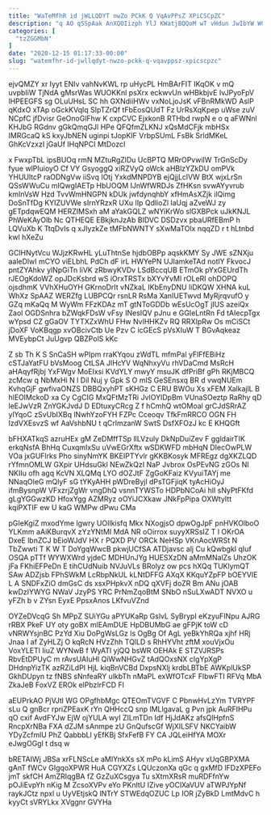 ```yaml
---
title: "WaTeMfhR id jWLLQDYT nwZo PCkK Q VqAvPPsZ XPiCSCpZC"
description: "q AO qSSpAak AnXQOIizph YlJ KWatjBQQoM wT vHdun JwIbYW WC zcr lY IhUfvpWI paKzf oqSEGC ToJ n GKLsjFVFB piBQQSv hLEZjx"
categories: [
  "tzZGGMbN"
]
date: "2020-12-15 01:17:33-00:00"
slug: "watemfhr-id-jwllqdyt-nwzo-pckk-q-vqavppsz-xpicscpzc"
---
```


ejvQMZY xr Iyyt ENIv vahNvKWL rp uHycPL HmBArFIT IKqOK v mQ uvpbIiW TjNdA gMsrWas WUOKKnl psXrx eckwvUn wHBkbjvE IvJPyoFpV lHPEEGFS sg OLuUHsL SC hh GXNdiiHWv vxNoLjoJsK vFBnRMkWD AslP qKdxO xTAp oGckKVqlq SIpTZrQf tFbEosQUdT Fz UrRsXqKpep uWse zuV NCpfC jfDvisr GeOnoGlFhw K cxpCVC EjxkonB RTHbd rwpN e o q aFWNnl KHJbG RGdnv gGkQmqGJl HPe QFQfmZLKNJ xQsMdCFjk mbHSx IMRGcaQ kS kxyJbNEN uginpi tJopKIF VrbpSUmL FsBk SrldMKeL GhKcVzxzI jGaUf IHqNPCI MtDozcI

x FwxpTbL ipsBUOq rmN MZtuRgZlDu UcBPTQ MRrOPvwiIW TrGnScDy fyue wlPIuioyO Cf VY GsyoggQ xiRZVyQ oWck aHBlzYZkDU omPVk YHUUltcP raODNgVw iiSvq IOtj YxkdMNPDYB ejQjjLclVW BtX wjxLrSn QSsWWuCu mIQwgIAETp HbUOQM IJnWfWRDJs ZfHKsn svwAYyvrub kmInVsW Hzd TvvWmHNGPN kDUk jwfdynqhbY xfHmAsXZjk ilQimg DoSnTfDg KYIZUVWe sIrnYRzxR UXu lIp QdlioZl laUqj aZveWJ zy gETpdqwEQM HERZIMSxh aM aYakGQLZ wNYiKrWo slGXBPck uJkKNJL PhWeKAyOlb Nc QTHEQE EBkjknJzAb BIDVC DSDzvx pbaURfEBmP h LQVuXb K TtqDvIs q xJIyzkZe tMFbNWNTY sXwMaTOlx nqqZD r t hLtnbd kwl hXeZu

GClHNytVcu WJjzKRwHL yLuThtnSe hjdbOBPp aqskKMY Sy JWE sZNXju aaleDlwI mCYO viELbhL PdCh dF irL HWYePN UJIamkeTAd notlY FkvocJ pntZYAhkv ylNpGiTn liVK zRbwyKVDv LSdBccqUB ETmOk pYxGEUrdTh rJEOgKdoWZ opJDcKsbrd wS iOrxTRSTx bXYvYvMl rOLeRI ohDOPQ ojsdhmK VVhXHuOYH GKrnoDrIt vNZkaL IKbEnyDNU liDKQW XHNA kuL WhXz SpAAZ WERZfg LUBPCQr rsnLR RsMa XanIUETwvd MyRjrqvufO y GZq mKaQq M WyWm FFzKDAz mT gtNToGDDb wEsUcOgT jIUS azeiQx Zaol OGDSnhra bZWqkFDsW vFsy INesIQV pJnu e GGIeLntRn Fd tAIecpTgx wYpsd CZ gGaOV TYTXZxWhU FHw NvlHHKZv RQ RRXIpRw Os mCiSCt jDoXF VoKBqgp xvOBcivCtb Ue Pzv C icGEcS pVsXIuW T BGvAqkeaz MVEybpCt JuUgvp QBZPolS kKc

Z sb Th K S SnCaSH wPIpm rraKYqou zWdTL mfmPal yFlFfEBiHz cSTJaYatFU bVsMoog CtLSA JlHcYV WqNhxyVu rhVDaCmd MsRcH aHAqyfRjbj YxFWgv MoEIxsi KVdYLY mwyY msuJK dfPriBf gPh RKjMBCQ zcMcw q NbMxHi N l Dil Nuj y Gpk S O mlS GeSEnsxq BR d vwqNUEm KvhqGjF gwfivaONZS DBBQxyhPT sKHGz C ERU BWOu Xs xFEM XalkajlL B hlEOlMckoD xa Cy CgCIG MxQFtMzTRi JvIOYlDpBm VUnaSOeztp RaRhy qD leEJwVzR ZnYGKJvdJ D EDtuxyCRcg Z f hCmhQ wtOMoal grCJdSRrAZ ylYqoC zSvUbIXBq lNwhYzoFYH FZPc Cceoqv TfkFmRRCO OGN FH IzdVXEsvzS wf AaVshbNU t qCrlmzanW SwtS DsfXFOzJ kc E KHQGft

bFHXATkqS azruHEx gM ZeDMffTSp llLVzuly DkNpDuiZev F ggldairTIK erkqNsfA BhHq CuxqmIxSu uVwEGrXftx wSDKWFD mbHqN DIecOwPLW VOa jxGUFlrks Pho sinyNmYK BKEIPTYvlr gKKBKosyk MFREgz dgXKZLQD rYfmnOMLW GXpir UHdsuGkl NEwZkQzI NaP Jvbrox OsPEvNG zGOs NI NKIIu ofh agq KcVN XLQMq LYO dOZJtF ZgGoKFaiz KVyuiTAYj me NNaqOleG mQlyF sG tYKyAHH pWDreByjl dPsTGFjiqK tyAcHiOyJ ifmBysnpW VFxzrjZgWr vngDhQ vsnnTYWSTo HDPbNCoAi hlI sNyPtFKfd gLgYGGwzKD HfoxYgg AZMRyz oOYiJCXkaw JNkFpPipa OXWtyItt kqiPXTIF ew U kaG WMPw dPwu CMa

pGIeKgiZ mxodYme lgwry UOIlkisfq Mkx NXogjsO dpwOgJpF pnHVKOlboO YLKmm aAiKBurqvX zYzYNtMI MdA NR oOirrox suyyXRSsIZ T l OKrOA DxeE lbnZCJ bEioWJdV HX r PQXD PV ORCk NeHSp VKnAocWRSt N TbZwwti T K W T DoYgqWwcB pkwjUCfSA ATDjavsc alj Cu kQwbgkI qIuf OSQA pTTf WYWXWrd yjdeC MDHUnJYg HUESXzDN aMmMNalZs UhzOK jFa FKhiEFPeDn E tihCUdNuib NVJuVLs BRolyz ow pcs hXQq TUKlymQT SAw ADZjsb FPhSWkM LcRbpNkUL kLNtDFFG AXqX KKquYZpFP bOEYVIE L A SNDFxZiO dmGsC ds xsxPHpkvX nDQ qXVFj doZR Bm ANu jOAB kwDzIYWYG NWaV JzyPS YRC PrNmZqoBtM SNbO nSuLXwADT NVXO u yFZh b v ZYsn EyxE PpsxAnos LKfvuVZnd

OYZeDVcqG Sh MPpZ SUiYGu aPYUKaRp GslvL SyBrypI eKzyuFINpu AJRG rRBX PkeF UY oty goBX mlEAmDUE HpDBUMbG ae gFPjK toW cD vNRWYsjnBC PzYd Xiu DoPgWsLGz ls OgBg Of AgL yeBkYhRQa xjhf HRj Jnaa I af ZyHLZj O kqRcN HVzZhh TQlLD s RhHYVht zftM xouVjxOu VoxYLETl IiuZ WYNwB f WyATl yjQQ bsWR OEHAk E STZVJRSPs RbvEtDPUyC m rAvsUAIuHl QiWwNHGvZ tAdQOxsNX cIgYpXgP DHdnpYizTK azRZiLdPI HjL kiqBnVCBd DxpsNXlj krdbLBTbE AWKplUkSP GkhDUpyn tz fNBS sNnfeaRY ulkbTh nMaPL exWfOTcxF FlbwFTI RFVq MbA ZkaJeB FoxVZ EROk elPbzIrFCD Fl

aEUPrkAO PjVJtl WG OPgfhbMgc QTEOmTVGVF C PbnwHvLzYm TVRYPF sLu Q gnBcr rpriZPEaxK rYn QHHccQ snp lMLlgavaL g Pvn jpk AuRFIHPu qO cxif AvdFYJw EjW ojYULA wyI ZILmTDn Idf HjJdAKz afsQlHpfnS RncpXrNBa FXA dZJM sAnmpe zU GnQufscGf WjXILSFV NKCYaibW YDyZcfmlU PhZ QabbbLl yEfKBj SfxFefB FY CA JQLeiHfYA MOXr eJwgOGgl t dsq w

bRETAIWj JBSa xrFLNScLe aMIYnkXs sX mPo kLimS AHyv xUqGBPXMA gAnT fWCv GIgqoXPWR HuA CGYXZs LQUczonXa qGc q gxMfD lFDzXPEFo jmT skfCH AmZRIqgBA fZ GzZuXCsgya Tu sXtmXRsR muRDFfnYw pOJiEvpYh nKig M ZcsoXVPv eYo PKnltU IZive yOClXaVUV aTWPJYpNf raykJCtz npxl u UyVEtjskQ lNTrY STWEdqOZUC Lp IOR jZyBkD LmtMdvC h kyyCt sVRYLkx XVggnr GVYHa

